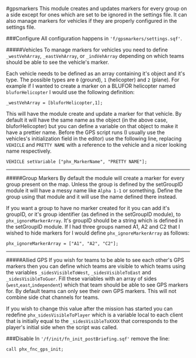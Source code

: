 #gpsmarkers
This module creates and updates markers for every group on a side except for ones which are set to be ignored in the settings file. It can also manage markers for vehicles if they are properly configured in the settings file. 

###Configure
All configuration happens in `'f/gpsmarkers/settings.sqf'`.

#####Vehicles
To manage markers for vehicles you need to define `_westVehArray`, `_eastVehArray`, or `_indVehArray` depending on which teams should be able to see the vehicle's marker.

Each vehicle needs to be defined as an array containing it's object and it's type. The possible types are `0` (ground), `1` (helicopter) and `2` (plane). For example if I wanted to create a marker on a BLUFOR helicopter named `bluforHelicopter` I would use the following definition:

```_westVehArray = [bluforHelicopter,1];```

This will have the module create and update a marker for that vehicle. By default it will have the same name as the object (in the above case, bluforHelicopter) but you can define a variable on that object to make it have a prettier name. Before the GPS script runs (I usually use the vehicles's initialization field in the editor) use the following line, replacing `VEHICLE` and `PRETTY NAME` with a reference to the vehicle and a nicer looking name respectively.

```VEHICLE setVariable ["phx_MarkerName", "PRETTY NAME"];```
***
#####Group Markers
By default the module will create a marker for every group present on the map. Unless the group is defined by the setGroupID module it will have a messy name like `Alpha 1-1` or something. Define the group using that module and it will use the name defined there instead.

If you want a group to have no marker created for it you can add it's groupID, or it's group identifier (as defined in the setGroupID module), to `phx_ignoreMarkerArray`. It's groupID should be a string which is defined in the setGroupID module. If I had three groups named A1, A2 and C2 that I wished to hide markers for I would define `phx_ignoreMarkerArray` as follows:

```phx_ignoreMarkerArray = ["A1", "A2", "C2"];```
***
#####Allied GPS
If you wish for teams to be able to see each other's GPS markers then you can define which teams are visible to which teams using the variables `_sidesVisibleToWest`, `_sidesVisibleToEast` and `_sidesVisibleToGuer`. Fill these variables with an array of sides (`west`,`east`,`independent`) which that team should be able to see GPS markers for. By default teams can only see their own GPS markers. This will not combine side chat channels for teams.

If you wish to change this value after the mission has started you can redefine `phx_sidesVisibleToPlayer` which is a variable local to each client that is initially equal to the `_sidesVisibleToXXXX` that corresponds to the player's initial side when the script was called.

###Disable
In `'/f/init/fn_init_postBriefing.sqf'` remove the line:

```call phx_fnc_gps_init;```
